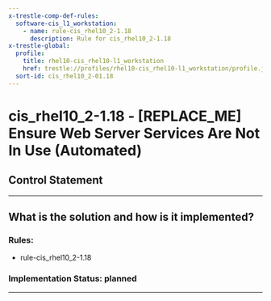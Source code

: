 ```yaml
---
x-trestle-comp-def-rules:
  software-cis_l1_workstation:
    - name: rule-cis_rhel10_2-1.18
      description: Rule for cis_rhel10_2-1.18
x-trestle-global:
  profile:
    title: rhel10-cis_rhel10-l1_workstation
    href: trestle://profiles/rhel10-cis_rhel10-l1_workstation/profile.json
  sort-id: cis_rhel10_2-01.18
---
```


# cis_rhel10_2-1.18 - \[REPLACE_ME\] Ensure Web Server Services Are Not In Use (Automated)

## Control Statement

______________________________________________________________________

## What is the solution and how is it implemented?

<!-- For implementation status enter one of: implemented, partial, planned, alternative, not-applicable -->

<!-- Note that the list of rules under ### Rules: is read-only and changes will not be captured after assembly to JSON -->

<!-- Add control implementation description here for control: cis_rhel10_2-1.18 -->

### Rules:

  - rule-cis_rhel10_2-1.18

### Implementation Status: planned

______________________________________________________________________
